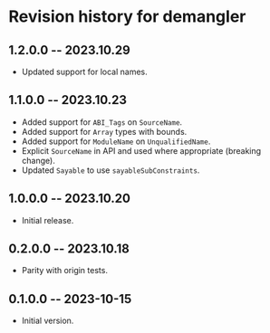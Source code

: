 # Revision history for demangler

## 1.2.0.0 -- 2023.10.29

* Updated support for local names.

## 1.1.0.0 -- 2023.10.23

* Added support for `ABI_Tags` on `SourceName`.
* Added support for `Array` types with bounds.
* Added support for `ModuleName` on `UnqualifiedName`.
* Explicit `SourceName` in API and used where appropriate (breaking change).
* Updated `Sayable` to use `sayableSubConstraints`.

## 1.0.0.0 -- 2023.10.20

* Initial release.

## 0.2.0.0 -- 2023.10.18

* Parity with origin tests.

## 0.1.0.0 -- 2023-10-15

* Initial version.
